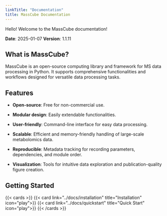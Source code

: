```yaml
---
linkTitle: "Documentation"
title: MassCube Documentation
---
```


Hello! Welcome to the MassCube documentation!

**Date**: 2025-01-07 **Version**: 1.1.11

<!--more-->

## What is MassCube?

MassCube is an open-source computing library and framework for MS data processing in Python. It supports comprehensive functionalities and workflows designed for versatile data processing tasks.

## Features

- **Open-source**: Free for non-commercial use.

- **Modular design**: Easily extendable functionalities.

- **User-friendly**: Command-line interface for easy data processing.

- **Scalable**: Efficient and memory-friendly handling of large-scale metabolomics data.

- **Reproducible**: Metadata tracking for recording parameters, dependencies, and module order.

- **Visualization**: Tools for intuitive data exploration and publication-quality figure creation.

## Getting Started

{{< cards >}}
{{< card link="../docs/installation" title="Installation" icon="play">}}
{{< card link="../docs/quickstart" title="Quick Start" icon="play">}}
{{< /cards >}}
